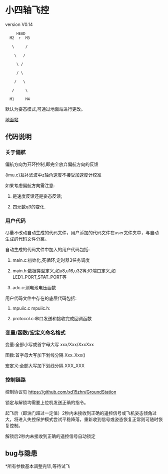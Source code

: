 # 小四轴飞控
version V0.14

         HEAD
	  M2  ↑  M3

	   \     /

	    \   /

	     \ /

	     / \

	    /   \

	   /     \

	  M1     M4

默认为姿态模式,可通过地面站进行更改。

[地面站](https://github.com/xd15zhn/GroundStation/blob/master/GroundStation/bin/Release/GroundStation.exe)

## 代码说明

### 关于偏航
偏航方向为开环控制,即完全放弃偏航方向的反馈

{imu.c}互补滤波中z轴角速度不接受加速度计校准

如果考虑偏航方向需注意:

1. 是速度反馈还是姿态反馈;

2. 四元数q3的变化.

### 用户代码
尽量不改动自动生成的代码文件，用户添加的代码文件在user文件夹中，与自动生成的代码文件分离。

自动生成的代码文件中加入的用户代码包括:

1. main.c:初始化,死循环,定时器3任务调度

2. main.h:数据类型定义,如u8,u16,u32等;IO端口定义,如LED1_PORT,STAT_PORT等

3. adc.c:测电池电压函数

用户代码文件中存在的底层代码包括:

1. mpuiic.c mpuiic.h:

2. protocol.c:串口发送和接收完成回调函数

### 变量/函数/宏定义命名格式
变量:全部小写或首字母大写 xxx/Xxx/XxxXxx

函数:首字母大写加下划线分隔 Xxx_Xxx()

宏定义:全部大写加下划线分隔 XXX_XXX

### 控制链路
控制协议见 https://github.com/xd15zhn/GroundStation

锁定与解锁均需要上位机发送正确的指令。

起飞后（即油门超过一定值）2秒内未接收到正确的遥控信号或飞机姿态倾角过大，将进入失控保护模式尝试平稳降落，重新收到信号或姿态恢复正常则可随时恢复控制。

解锁后2秒内未接收到正确的遥控信号自动锁定

## bug与隐患
*所有参数基本调整完毕,等待试飞